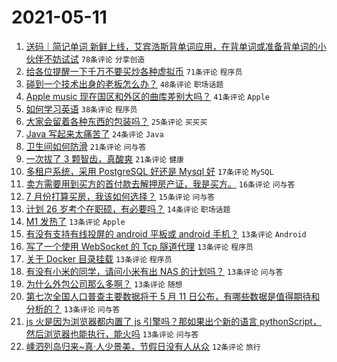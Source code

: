 # 2021-05-11

1. [送码｜简记单词 新鲜上线，艾宾浩斯背单词应用，在背单词或准备背单词的小伙伴不妨试试](https://www.v2ex.com/t/776138) `78条评论` `分享创造`
1. [给各位提醒一下千万不要买炒各种虚拟币](https://www.v2ex.com/t/776201) `71条评论` `程序员`
1. [碰到一个技术出身的老板怎么办？](https://www.v2ex.com/t/776161) `48条评论` `职场话题`
1. [Apple music 现在国区和外区的曲库差别大吗？](https://www.v2ex.com/t/776154) `41条评论` `Apple`
1. [如何学习英语](https://www.v2ex.com/t/776179) `38条评论` `程序员`
1. [大家会留着各种东西的包装吗？](https://www.v2ex.com/t/776187) `25条评论` `买买买`
1. [Java 写起来太痛苦了](https://www.v2ex.com/t/776251) `24条评论` `Java`
1. [卫生间如何防滑](https://www.v2ex.com/t/776213) `21条评论` `问与答`
1. [一次拔了 3 颗智齿，真酸爽](https://www.v2ex.com/t/776207) `21条评论` `健康`
1. [多租户系统，采用 PostgreSQL 好还是 Mysql 好](https://www.v2ex.com/t/776246) `17条评论` `MySQL`
1. [卖方需要用到买方的首付款去解押房产证，我是买方。](https://www.v2ex.com/t/776147) `16条评论` `问与答`
1. [7 月份打算买房，我该如何选择？](https://www.v2ex.com/t/776143) `15条评论` `问与答`
1. [计划 26 岁考个在职硕，有必要吗？](https://www.v2ex.com/t/776200) `14条评论` `职场话题`
1. [M1 发热了](https://www.v2ex.com/t/776253) `13条评论` `Apple`
1. [有没有支持有线投屏的 android 平板或 android 手机？](https://www.v2ex.com/t/776210) `13条评论` `Android`
1. [写了一个使用 WebSocket 的 Tcp 隧道代理](https://www.v2ex.com/t/776197) `13条评论` `程序员`
1. [关于 Docker 目录挂载](https://www.v2ex.com/t/776170) `13条评论` `程序员`
1. [有没有小米的同学，请问小米有出 NAS 的计划吗？](https://www.v2ex.com/t/776160) `13条评论` `问与答`
1. [为什么外包公司那么多啊？](https://www.v2ex.com/t/776152) `13条评论` `随想`
1. [第七次全国人口普查主要数据将于 5 月 11 日公布，有哪些数据是值得期待和分析的？](https://www.v2ex.com/t/776162) `13条评论` `问与答`
1. [js 火是因为浏览器都内置了 js 引擎吗？那如果出个新的语言 pythonScript，然后浏览器也能执行，能火吗](https://www.v2ex.com/t/776137) `13条评论` `问与答`
1. [嵊泗列岛归来~真·人少景美，节假日没有人从众](https://www.v2ex.com/t/776276) `12条评论` `旅行`
